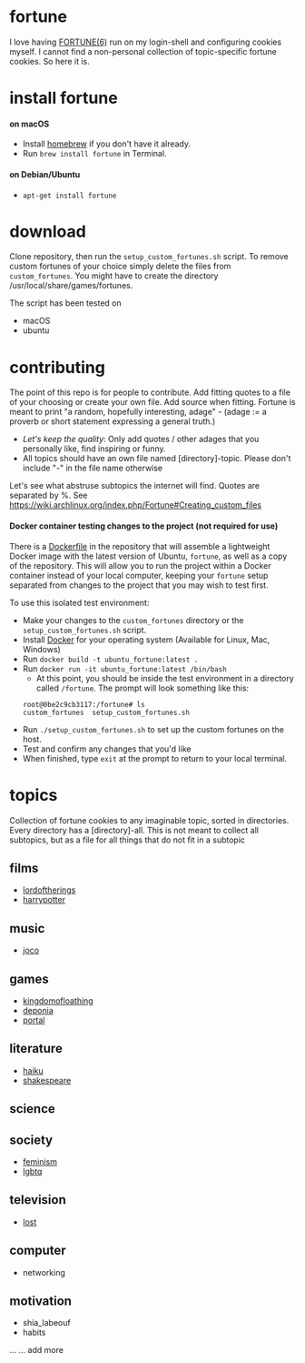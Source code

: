 # fortune
I love having [FORTUNE(6)](https://www.freebsd.org/cgi/man.cgi?query=fortune&sektion=6&manpath=FreeBSD+6.4-RELEASE) run on my login-shell and configuring cookies myself. I cannot find a non-personal collection of topic-specific fortune cookies. So here it is.

# install fortune

#### on macOS  
* Install [homebrew](https://brew.sh/) if you don't have it already.
* Run `brew install fortune` in Terminal.
#### on Debian/Ubuntu
* `apt-get install fortune`

# download
Clone repository, then run the `setup_custom_fortunes.sh` script. To remove custom fortunes of your choice simply delete the files from `custom_fortunes`.
You might have to create the directory /usr/local/share/games/fortunes.

The script has been tested on
* macOS
* ubuntu

# contributing
The point of this repo is for people to contribute. Add fitting quotes to a file of your choosing or create your own file. Add source when fitting. Fortune is meant to print "a random, hopefully interesting, adage" - (adage := a proverb or short statement expressing a general truth.)

* *Let's keep the quality*: Only add quotes / other adages that you personally like, find inspiring or funny.
* All topics should have an own file named [directory]-topic. Please don't include "-" in the file name otherwise

Let's see what abstruse subtopics the internet will find.
Quotes are separated by %.
See https://wiki.archlinux.org/index.php/Fortune#Creating_custom_files

#### Docker container testing changes to the project (not required for use)
There is a [Dockerfile](https://docs.docker.com/engine/reference/builder/) in the repository that will assemble a lightweight Docker image with the latest version of Ubuntu, `fortune`, as well as a copy of the repository. This will allow you to run the project within a Docker container instead of your local computer, keeping your `fortune` setup separated from changes to the project that you may wish to test first.

To use this isolated test environment:
* Make your changes to the `custom_fortunes` directory or the `setup_custom_fortunes.sh` script.
* Install [Docker](https://docs.docker.com/v17.09/engine/installation/#supported-platforms) for your operating system (Available for Linux, Mac, Windows)
* Run `docker build -t ubuntu_fortune:latest .`
* Run `docker run -it ubuntu_fortune:latest /bin/bash`
  * At this point, you should be inside the test environment in a directory called `/fortune`.  The prompt will look something like this: 
  ```
  root@0be2c9cb3117:/fortune# ls
  custom_fortunes  setup_custom_fortunes.sh
  ```
* Run `./setup_custom_fortunes.sh` to set up the custom fortunes on the host.
* Test and confirm any changes that you'd like
* When finished, type `exit` at the prompt to return to your local terminal.

# topics
Collection of fortune cookies to any imaginable topic, sorted in directories. Every directory has a [directory]-all. This is not meant to collect all subtopics, but as a file for all things that do not fit in a subtopic
## films
* [lordoftherings](https://en.wikipedia.org/wiki/The_Lord_of_the_Rings)
* [harrypotter](https://en.wikipedia.org/wiki/Harry_Potter)
## music
* [joco](https://en.wikipedia.org/wiki/Jonathan_Coulton)
## games
* [kingdomofloathing](https://en.wikipedia.org/wiki/Kingdom_of_Loathing)
* [deponia](https://en.wikipedia.org/wiki/Deponia_(video_game))
* [portal](https://en.wikipedia.org/wiki/Portal_(video_game))
## literature
* [haiku](https://en.wikipedia.org/wiki/Haiku)
* [shakespeare](https://en.wikipedia.org/wiki/William_Shakespeare)
## science

## society
* [feminism](https://en.wikipedia.org/wiki/Feminism)
* [lgbtq](https://en.wikipedia.org/wiki/LGBT)
## television
* [lost](https://en.wikipedia.org/wiki/Lost_(TV_series))

## computer
* networking
## motivation
* shia_labeouf
* habits

...
... add more
